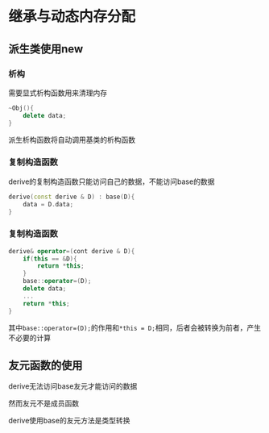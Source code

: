 # 继承与动态内存分配

## 派生类使用new

### 析构
需要显式析构函数用来清理内存
```c++
~Obj(){
    delete data;
}
```
派生析构函数将自动调用基类的析构函数

### 复制构造函数

derive的复制构造函数只能访问自己的数据，不能访问base的数据
```c++
derive(const derive & D) : base(D){
    data = D.data;
}
```

### 复制构造函数

```c++
derive& operator=(cont derive & D){    
    if(this == &D){
        return *this;
    }   
    base::operator=(D);
    delete data;
    ...
    return *this;
}
```
其中`base::operator=(D);`的作用和`*this = D;`相同，后者会被转换为前者，产生不必要的计算

## 友元函数的使用
derive无法访问base友元才能访问的数据

然而友元不是成员函数

derive使用base的友元方法是类型转换
